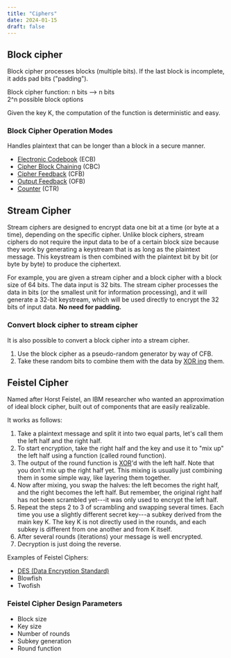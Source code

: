 ```yaml
---
title: "Ciphers"
date: 2024-01-15
draft: false
---
```


## Block cipher

Block cipher processes blocks (multiple bits). If the last block is
incomplete, it adds pad bits ("padding").

Block cipher function: n bits --> n bits  
2^n possible block options

Given the key K, the computation of the function is deterministic and
easy.

### Block Cipher Operation Modes

Handles plaintext that can be longer than a block in a secure manner.

- [Electronic Codebook](/electronic-codebook) (ECB)
- [Cipher Block Chaining](/cipher-block-chaining) (CBC)
- [Cipher Feedback](/cipher-feedback) (CFB)
- [Output Feedback](/output-feedback) (OFB)
- [Counter](/counter-block-cipher) (CTR)

## Stream Cipher

Stream ciphers are designed to encrypt data one bit at a time (or byte
at a time), depending on the specific cipher. Unlike block ciphers,
stream ciphers do not require the input data to be of a certain block
size because they work by generating a keystream that is as long as the
plaintext message. This keystream is then combined with the plaintext
bit by bit (or byte by byte) to produce the ciphertext.

For example, you are given a stream cipher and a block cipher with a
block size of 64 bits. The data input is 32 bits. The stream cipher
processes the data in bits (or the smallest unit for information
processing), and it will generate a 32-bit keystream, which will be used
directly to encrypt the 32 bits of input data. **No need for padding.**

### Convert block cipher to stream cipher

It is also possible to convert a block cipher into a stream cipher.

1. Use the block cipher as a pseudo-random generator by way of CFB.
2. Take these random bits to combine them with the data by [XOR ing](/xor) them.

## Feistel Cipher

Named after Horst Feistel, an IBM researcher who wanted an approximation
of ideal block cipher, built out of components that are easily
realizable.

It works as follows:

1. Take a plaintext message and split it into two equal parts, let's
   call them the left half and the right half.
2. To start encryption, take the right half and the key and use it to
   "mix up" the left half using a function (called round function).
3. The output of the round function is [XOR](/xor)'d with the left half.
   Note that you don't mix up the right half yet. This mixing is usually
   just combining them in some simple way, like layering them together.
4. Now after mixing, you swap the halves: the left becomes the right
   half, and the right becomes the left half. But remember, the original
   right half has not been scrambled yet---it was only used to encrypt
   the left half.
5. Repeat the steps 2 to 3 of scrambling and swapping several times.
   Each time you use a slightly different secret key---a subkey derived
   from the main key K. The key K is not directly used in the rounds,
   and each subkey is different from one another and from K itself.
6. After several rounds (iterations) your message is well encrypted.
7. Decryption is just doing the reverse.

Examples of Feistel Ciphers:
- [DES (Data Encryption Standard)](/des)
- Blowfish
- Twofish

### Feistel Cipher Design Parameters

- Block size
- Key size
- Number of rounds
- Subkey generation
- Round function

